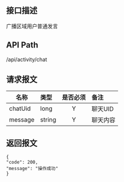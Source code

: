 ## 接口描述
广播区域用户普通发言
## API Path
/api/activity/chat
## 请求报文
|名称         |类型           |是否必须   |备注                                 |
|-------------|:--------------|:---------:|:------------------------------------|
|chatUid    |long    |Y    |聊天UID    |
|message    |string    |Y    |聊天内容    |
## 返回报文
    {
    "code": 200,
    "message": "操作成功"
    }
